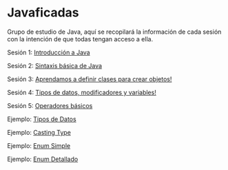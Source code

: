 Javaficadas
=============

Grupo de estudio de Java, aquí se recopilará la información de cada sesión con la intención de que todas tengan acceso a ella.

Sesión 1: [Introducción a Java](https://github.com/codificadas/Javaficadas/blob/master/session1.md)

Sesión 2: [Sintaxis básica de Java](https://github.com/codificadas/Javaficadas/blob/master/session2.md)

Sesión 3: [Aprendamos a definir clases para crear objetos!](https://github.com/codificadas/Javaficadas/blob/master/session3.md)

Sesión 4: [Tipos de datos, modificadores y variables!](https://github.com/codificadas/Javaficadas/blob/master/session4.md)

Sesión 5: [Operadores básicos](https://github.com/codificadas/Javaficadas/blob/master/session5.md)

Ejemplo: [Tipos de Datos](https://github.com/codificadas/Javaficadas/blob/master/DataType.md)

Ejemplo: [Casting Type](https://github.com/codificadas/Javaficadas/blob/master/CastingType.md)

Ejemplo: [Enum Simple](https://github.com/codificadas/Javaficadas/blob/master/SimpleEnum.md)

Ejemplo: [Enum Detallado](https://github.com/codificadas/Javaficadas/blob/master/DetailEnum.md)
